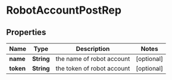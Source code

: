 
# RobotAccountPostRep

## Properties
Name | Type | Description | Notes
------------ | ------------- | ------------- | -------------
**name** | **String** | the name of robot account |  [optional]
**token** | **String** | the token of robot account |  [optional]




